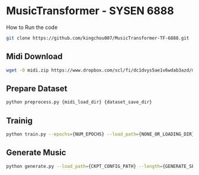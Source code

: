 # MusicTransformer - SYSEN 6888

How to Run the code

```bash
git clone https://github.com/kingchou007/MusicTransformer-TF-6888.git
```

## Midi Download

```bash
wget -O midi.zip https://www.dropbox.com/scl/fi/dc1dvys5ae1v6wdab3azd/midi.zip?rlkey=lwk7qcpbfn3dqkjrjsam83k2f&dl=0
```

## Prepare Dataset

```bash
python preprocess.py {midi_load_dir} {dataset_save_dir}
```

## Trainig

```bash
python train.py --epochs={NUM_EPOCHS} --load_path={NONE_OR_LOADING_DIR} --save_path={SAVING_DIR} --max_seq={SEQ_LENGTH} --pickle_dir={DATA_PATH} --batch_size={BATCH_SIZE} --l_r={LEARNING_RATE}
```

## Generate Music

```bash
python generate.py --load_path={CKPT_CONFIG_PATH} --length={GENERATE_SEQ_LENGTH} --beam={NONE_OR_BEAM_SIZE}
```

